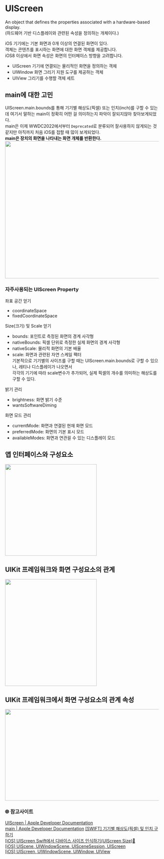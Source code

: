 # UIScreen
An object that defines the properties associated with a hardware-based display.   
(하드웨어 기반 디스플레이와 관련된 속성을 정의하는 개체이다.)

iOS 기기에는 기본 화면과 0개 이상의 연결된 화면이 있다.   
객체는 콘텐츠를 표시하는 화면에 대한 화면 객체를 제공합니다.    
iOS8 이상에서 화면 속성은 화면의 인터페이스 방향을 고려합니다.  

- UIScreen
    기기에 연결되는 물리적인 화면을 정의하는 객체
- UIWindow
    화면 그리기 지원 도구를 제공하는 객체
- UIView
    그리기를 수행할 객체 세트

## main에 대한 고민
UIScreen.main.bounds를 통해 기기별 해상도(픽셀) 또는 인치(inch)를 구할 수 있는데 여기서 말하는 main이 정확히 어떤 걸 의미하는지 파악이 잘되지않아 찾아보게되었다.   
main은 이제 WWDC2022에서부터 `Deprecated`로 분류되어 잘사용하지 않게되는 것 같지만 아직까지 처음 iOS를 접할 때 많이 보게되었다.   
**main은 장치의 화면을 나타내는 화면 개체를 반환한다.**   
<img src= "https://user-images.githubusercontent.com/92699723/186509428-3e8bf8a2-259c-4194-9c53-cd6c09d0dcb5.png" width="650" height="450">   

### 자주사용되는 UIScreen Property
좌표 공간 얻기
- coordinateSpace
- fixedCoordinateSpace

Size(크기) 및 Scale 얻기
- bounds: 포인트로 측정된 화면의 경계 사각형
- nativeBounds: 픽셀 단위로 측정한 실제 화면의 경계 사각형
- nativeScale: 물리적 화면의 기본 배율
- scale: 화면과 관련된 자연 스케일 팩터   
    기본적으로 기기별의 사이즈를 구할 때는 UIScreen.main.bounds로 구할 수 있으나, 레티나 디스플레이가 나오면서   
    각각의 기기에 따라 scale변수가 추가되어, 실제 픽셀의 개수를 의미하는 해상도를 구할 수 있다.

밝기 관리
- brightness: 화면 밝기 수준
- wantsSoftwareDiming

화면 모드 관리
- currentMode: 화면과 연결된 현재 화면 모드
- preferredMode: 화면의 기본 표시 모드
- availableModes: 화면과 연관괼 수 있는 디스플레이 모드

## 앱 인터페이스와 구성요소
<img src = "https://user-images.githubusercontent.com/92699723/186512843-6a1ff143-c03b-4c8d-a298-cba9c6be646e.png" width="300" height="300">

## UIKit 프레임워크와 화면 구성요소의 관계
<img src = "https://user-images.githubusercontent.com/92699723/186512840-1622e101-3e1c-4636-b49d-785929d209b6.png" width="300" height="350">

## UIKit 프레임워크에서 화면 구성요소의 관계 속성
<img src = "https://user-images.githubusercontent.com/92699723/186512824-cc3f4ad8-1103-42a5-bac7-f4bc76d6fd37.png" width="650" height="300">

### 🌐 참고사이트   
[UIScreen | Apple Developer Documentation](https://developer.apple.com/documentation/uikit/uiscreen)   
[main | Apple Developer Documentation](https://developer.apple.com/documentation/uikit/uiscreen/1617815-main)
[[SWIFT] 기기별 해상도(픽셀) 및 인치 구하기](https://g-y-e-o-m.tistory.com/175)   
[[iOS] UIScreen Swift에서 디바이스 사이즈 인식하기(UIScreen Size)📱](https://borabong.tistory.com/10)   
[[iOS] UIScene, UIWindowScene, UISceneSession, UIScreen](https://velog.io/@leeyoungwoozz/iOS-UIWindowScene-UIScreen)   
[[iOS] UIScreen, UIWindowScene, UIWindow, UIView](https://velog.io/@loinsir/iOS-UIScreen-UIWindowScene-UIWindow-UIView)